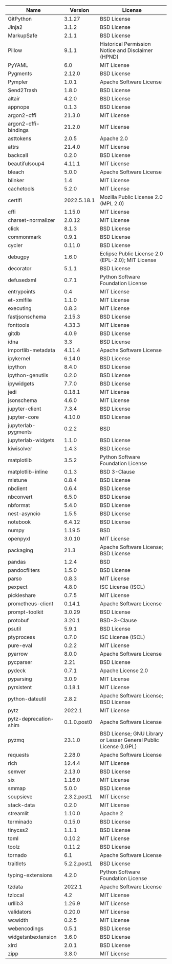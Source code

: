 | Name                  | Version     | License                                                          |
|-----------------------|-------------|------------------------------------------------------------------|
| GitPython             | 3.1.27      | BSD License                                                      |
| Jinja2                | 3.1.2       | BSD License                                                      |
| MarkupSafe            | 2.1.1       | BSD License                                                      |
| Pillow                | 9.1.1       | Historical Permission Notice and Disclaimer (HPND)               |
| PyYAML                | 6.0         | MIT License                                                      |
| Pygments              | 2.12.0      | BSD License                                                      |
| Pympler               | 1.0.1       | Apache Software License                                          |
| Send2Trash            | 1.8.0       | BSD License                                                      |
| altair                | 4.2.0       | BSD License                                                      |
| appnope               | 0.1.3       | BSD License                                                      |
| argon2-cffi           | 21.3.0      | MIT License                                                      |
| argon2-cffi-bindings  | 21.2.0      | MIT License                                                      |
| asttokens             | 2.0.5       | Apache 2.0                                                       |
| attrs                 | 21.4.0      | MIT License                                                      |
| backcall              | 0.2.0       | BSD License                                                      |
| beautifulsoup4        | 4.11.1      | MIT License                                                      |
| bleach                | 5.0.0       | Apache Software License                                          |
| blinker               | 1.4         | MIT License                                                      |
| cachetools            | 5.2.0       | MIT License                                                      |
| certifi               | 2022.5.18.1 | Mozilla Public License 2.0 (MPL 2.0)                             |
| cffi                  | 1.15.0      | MIT License                                                      |
| charset-normalizer    | 2.0.12      | MIT License                                                      |
| click                 | 8.1.3       | BSD License                                                      |
| commonmark            | 0.9.1       | BSD License                                                      |
| cycler                | 0.11.0      | BSD License                                                      |
| debugpy               | 1.6.0       | Eclipse Public License 2.0 (EPL-2.0); MIT License                |
| decorator             | 5.1.1       | BSD License                                                      |
| defusedxml            | 0.7.1       | Python Software Foundation License                               |
| entrypoints           | 0.4         | MIT License                                                      |
| et-xmlfile            | 1.1.0       | MIT License                                                      |
| executing             | 0.8.3       | MIT License                                                      |
| fastjsonschema        | 2.15.3      | BSD License                                                      |
| fonttools             | 4.33.3      | MIT License                                                      |
| gitdb                 | 4.0.9       | BSD License                                                      |
| idna                  | 3.3         | BSD License                                                      |
| importlib-metadata    | 4.11.4      | Apache Software License                                          |
| ipykernel             | 6.14.0      | BSD License                                                      |
| ipython               | 8.4.0       | BSD License                                                      |
| ipython-genutils      | 0.2.0       | BSD License                                                      |
| ipywidgets            | 7.7.0       | BSD License                                                      |
| jedi                  | 0.18.1      | MIT License                                                      |
| jsonschema            | 4.6.0       | MIT License                                                      |
| jupyter-client        | 7.3.4       | BSD License                                                      |
| jupyter-core          | 4.10.0      | BSD License                                                      |
| jupyterlab-pygments   | 0.2.2       | BSD                                                              |
| jupyterlab-widgets    | 1.1.0       | BSD License                                                      |
| kiwisolver            | 1.4.3       | BSD License                                                      |
| matplotlib            | 3.5.2       | Python Software Foundation License                               |
| matplotlib-inline     | 0.1.3       | BSD 3-Clause                                                     |
| mistune               | 0.8.4       | BSD License                                                      |
| nbclient              | 0.6.4       | BSD License                                                      |
| nbconvert             | 6.5.0       | BSD License                                                      |
| nbformat              | 5.4.0       | BSD License                                                      |
| nest-asyncio          | 1.5.5       | BSD License                                                      |
| notebook              | 6.4.12      | BSD License                                                      |
| numpy                 | 1.19.5      | BSD                                                              |
| openpyxl              | 3.0.10      | MIT License                                                      |
| packaging             | 21.3        | Apache Software License; BSD License                             |
| pandas                | 1.2.4       | BSD                                                              |
| pandocfilters         | 1.5.0       | BSD License                                                      |
| parso                 | 0.8.3       | MIT License                                                      |
| pexpect               | 4.8.0       | ISC License (ISCL)                                               |
| pickleshare           | 0.7.5       | MIT License                                                      |
| prometheus-client     | 0.14.1      | Apache Software License                                          |
| prompt-toolkit        | 3.0.29      | BSD License                                                      |
| protobuf              | 3.20.1      | BSD-3-Clause                                                     |
| psutil                | 5.9.1       | BSD License                                                      |
| ptyprocess            | 0.7.0       | ISC License (ISCL)                                               |
| pure-eval             | 0.2.2       | MIT License                                                      |
| pyarrow               | 8.0.0       | Apache Software License                                          |
| pycparser             | 2.21        | BSD License                                                      |
| pydeck                | 0.7.1       | Apache License 2.0                                               |
| pyparsing             | 3.0.9       | MIT License                                                      |
| pyrsistent            | 0.18.1      | MIT License                                                      |
| python-dateutil       | 2.8.2       | Apache Software License; BSD License                             |
| pytz                  | 2022.1      | MIT License                                                      |
| pytz-deprecation-shim | 0.1.0.post0 | Apache Software License                                          |
| pyzmq                 | 23.1.0      | BSD License; GNU Library or Lesser General Public License (LGPL) |
| requests              | 2.28.0      | Apache Software License                                          |
| rich                  | 12.4.4      | MIT License                                                      |
| semver                | 2.13.0      | BSD License                                                      |
| six                   | 1.16.0      | MIT License                                                      |
| smmap                 | 5.0.0       | BSD License                                                      |
| soupsieve             | 2.3.2.post1 | MIT License                                                      |
| stack-data            | 0.2.0       | MIT License                                                      |
| streamlit             | 1.10.0      | Apache 2                                                         |
| terminado             | 0.15.0      | BSD License                                                      |
| tinycss2              | 1.1.1       | BSD License                                                      |
| toml                  | 0.10.2      | MIT License                                                      |
| toolz                 | 0.11.2      | BSD License                                                      |
| tornado               | 6.1         | Apache Software License                                          |
| traitlets             | 5.2.2.post1 | BSD License                                                      |
| typing-extensions     | 4.2.0       | Python Software Foundation License                               |
| tzdata                | 2022.1      | Apache Software License                                          |
| tzlocal               | 4.2         | MIT License                                                      |
| urllib3               | 1.26.9      | MIT License                                                      |
| validators            | 0.20.0      | MIT License                                                      |
| wcwidth               | 0.2.5       | MIT License                                                      |
| webencodings          | 0.5.1       | BSD License                                                      |
| widgetsnbextension    | 3.6.0       | BSD License                                                      |
| xlrd                  | 2.0.1       | BSD License                                                      |
| zipp                  | 3.8.0       | MIT License                                                      |